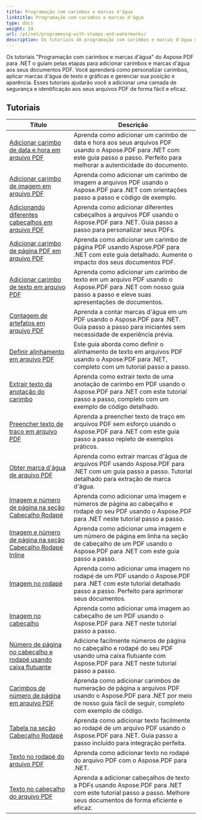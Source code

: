 ```yaml
---
title: Programação com carimbos e marcas d'água
linktitle: Programação com carimbos e marcas d'água
type: docs
weight: 24
url: /pt/net/programming-with-stamps-and-watermarks/
description: Os tutoriais de programação com carimbos e marcas d'água do Aspose.PDF para .NET ensinam como adicionar elementos de segurança e personalização aos seus documentos PDF.
---
```


Os tutoriais "Programação com carimbos e marcas d'água" do Aspose.PDF para .NET o guiam pelas etapas para adicionar carimbos e marcas d'água aos seus documentos PDF. Você aprenderá como personalizar carimbos, aplicar marcas d'água de texto e gráficas e gerenciar sua posição e aparência. Esses tutoriais ajudarão você a adicionar uma camada de segurança e identificação aos seus arquivos PDF de forma fácil e eficaz.

## Tutoriais
| Título | Descrição |
| --- | --- | 
| [Adicionar carimbo de data e hora em arquivo PDF](./add-date-time-stamp/) | Aprenda como adicionar um carimbo de data e hora aos seus arquivos PDF usando o Aspose.PDF para .NET com este guia passo a passo. Perfeito para melhorar a autenticidade do documento. |  
| [Adicionar carimbo de imagem em arquivo PDF](./add-image-stamp/) | Aprenda como adicionar um carimbo de imagem a arquivos PDF usando o Aspose.PDF para .NET com orientações passo a passo e código de exemplo. |  
| [Adicionando diferentes cabeçalhos em arquivo PDF](./adding-different-headers/) | Aprenda como adicionar diferentes cabeçalhos a arquivos PDF usando o Aspose.PDF para .NET. Guia passo a passo para personalizar seus PDFs. |  
| [Adicionar carimbo de página PDF em arquivo PDF](./add-pdf-page-stamp/) | Aprenda como adicionar um carimbo de página PDF usando Aspose.PDF para .NET com este guia detalhado. Aumente o impacto dos seus documentos PDF. |  
| [Adicionar carimbo de texto em arquivo PDF](./add-text-stamp/) | Aprenda como adicionar um carimbo de texto em um arquivo PDF usando o Aspose.PDF para .NET com nosso guia passo a passo e eleve suas apresentações de documentos. |  
| [Contagem de artefatos em arquivo PDF](./counting-artifacts/) | Aprenda a contar marcas d'água em um PDF usando o Aspose.PDF para .NET. Guia passo a passo para iniciantes sem necessidade de experiência prévia. |  
| [Definir alinhamento em arquivo PDF](./define-alignment/) | Este guia aborda como definir o alinhamento de texto em arquivos PDF usando o Aspose.PDF para .NET, completo com um tutorial passo a passo. |  
| [Extrair texto da anotação do carimbo](./extract-text-from-stamp-annotation/) | Aprenda como extrair texto de uma anotação de carimbo em PDF usando o Aspose.PDF para .NET com este tutorial passo a passo, completo com um exemplo de código detalhado. |  
| [Preencher texto de traço em arquivo PDF](./fill-stroke-text/) | Aprenda a preencher texto de traço em arquivos PDF sem esforço usando o Aspose.PDF para .NET com este guia passo a passo repleto de exemplos práticos. |  
| [Obter marca d'água de arquivo PDF](./get-watermark/) | Aprenda como extrair marcas d'água de arquivos PDF usando Aspose.PDF para .NET com um guia passo a passo. Tutorial detalhado para extração de marca d'água. |  
| [Imagem e número de página na seção Cabeçalho Rodapé](./image-and-page-number-in-header-footer-section/) | Aprenda como adicionar uma imagem e números de página ao cabeçalho e rodapé do seu PDF usando o Aspose.PDF para .NET neste tutorial passo a passo. |  
| [Imagem e número de página na seção Cabeçalho Rodapé Inline](./image-and-page-number-in-header-footer-section-inline/) | Aprenda como adicionar uma imagem e um número de página em linha na seção de cabeçalho de um PDF usando o Aspose.PDF para .NET com este guia passo a passo. |  
| [Imagem no rodapé](./image-in-footer/) | Aprenda como adicionar uma imagem no rodapé de um PDF usando o Aspose.PDF para .NET com este tutorial detalhado passo a passo. Perfeito para aprimorar seus documentos. |  
| [Imagem no cabeçalho](./image-in-header/) | Aprenda como adicionar uma imagem ao cabeçalho de um PDF usando o Aspose.PDF para .NET neste tutorial passo a passo. |  
| [Número de página no cabeçalho e rodapé usando caixa flutuante](./page-number-in-header-footer-using-floating-box/) | Adicione facilmente números de página no cabeçalho e rodapé do seu PDF usando uma caixa flutuante com Aspose.PDF para .NET neste tutorial passo a passo. |  
| [Carimbos de número de página em arquivo PDF](./page-number-stamps/) | Aprenda como adicionar carimbos de numeração de página a arquivos PDF usando o Aspose.PDF para .NET por meio de nosso guia fácil de seguir, completo com exemplo de código. |  
| [Tabela na seção Cabeçalho Rodapé](./table-in-header-footer-section/) | Aprenda como adicionar texto facilmente ao rodapé de um arquivo PDF usando o Aspose.PDF para .NET. Guia passo a passo incluído para integração perfeita. |  
| [Texto no rodapé do arquivo PDF](./text-in-footer/) | Aprenda como adicionar texto no rodapé do arquivo PDF com o Aspose.PDF para .NET. |  
| [Texto no cabeçalho do arquivo PDF](./text-in-header/) | Aprenda a adicionar cabeçalhos de texto a PDFs usando Aspose.PDF para .NET com este tutorial passo a passo. Melhore seus documentos de forma eficiente e eficaz. |  